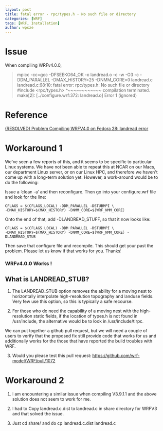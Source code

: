 ```yaml
---
layout: post
title: fatal error - rpc/types.h - No such file or directory
categories: [WRF]
tags: [WRF, Installation]
author: wpsze
---
```


# Issue

When compiling WRFv4.0.0,

> mpicc -cc=gcc -DFSEEKO64_OK  -o landread.o -c -w -O3 -c  -DDM_PARALLEL -DMAX_HISTORY=25 -DNMM_CORE=0 landread.c
> landread.c:68:10: fatal error: rpc/types.h: No such file or directory
> #include <rpc/types.h>
>          ^~~~~~~~~~~~~
> compilation terminated.
> make[2]: [../configure.wrf:372: landread.o] Error 1 (ignored)

# Reference

[(RESOLVED) Problem Compiling WRFV4.0 on Fedora 28: landread error](https://forum.mmm.ucar.edu/threads/resolved-problem-compiling-wrfv4-0-on-fedora-28-landread-error.61/)

# Workaround 1

We've seen a few reports of this, and it seems to be specific to particular Linux systems. We have not been able to repeat this at NCAR on our Macs, our department Linux server, or on our Linux HPC, and therefore we haven't come up with a long-term solution yet. However, a work-around would be to do the following:

Issue a ‘clean -a’ and then reconfigure. Then go into your configure.wrf file and look for the line:
```
CFLAGS = $(CFLAGS_LOCAL) -DDM_PARALLEL -DSTUBMPI \
-DMAX_HISTORY=$(MAX_HISTORY) -DNMM_CORE=$(WRF_NMM_CORE)
```

Onto the end of that, add -DLANDREAD_STUFF, so that it now looks like:
```
CFLAGS = $(CFLAGS_LOCAL) -DDM_PARALLEL -DSTUBMPI \
-DMAX_HISTORY=$(MAX_HISTORY) -DNMM_CORE=$(WRF_NMM_CORE) -DLANDREAD_STUB
```
Then save that configure file and recompile. This should get your past the problem. Please let us know if that works for you.
Thanks!

### WRFv4.0.0 Works !

## What is LANDREAD_STUB?

1. The LANDREAD_STUB option removes the ability for a moving nest to horizontally interpolate high-resolution topography and landuse fields. Very few use this option, so this is typically a safe recourse.

2. For those who do need the capability of a moving nest with the high-resolution static fields, if the location of types.h is not found in /usr/include, the alternative would be to look in /usr/include/tirpc.

We can put together a github pull request, but we will need a couple of users to verify that the proposed fix still provide code that works for us and additionally works for the those that have reported the build troubles with WRF.

3. Would you please test this pull request: <https://github.com/wrf-model/WRF/pull/1072>

# Workaround 2

1. I am encountering a similar issue when compiling V3.9.1.1 and the above solution does not seem to work for me.

2. I had to Copy landread.c.dist to landread.c in share directory for WRFV3 and that solved the issue.

3. Just cd share/ and do cp landread.c.dist landread.c
